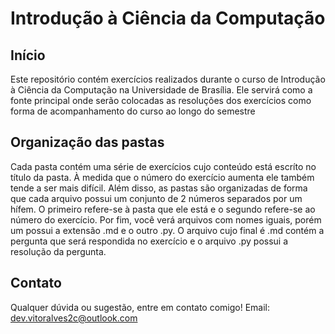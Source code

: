 # Introdução à Ciência da Computação

## Início

Este repositório contém exercícios realizados durante o curso de Introdução à Ciência da Computação na Universidade de Brasília.
Ele servirá como a fonte principal onde serão colocadas as resoluções dos exercícios como forma de acompanhamento do curso ao longo do semestre

## Organização das pastas

Cada pasta contém uma série de exercícios cujo conteúdo está escríto no título da pasta. À medida que o número do exercício aumenta ele também tende a ser mais difícil. Além disso, as pastas são organizadas de forma que cada arquivo possui um conjunto de 2 números separados por um hífem. O primeiro refere-se à pasta que ele está e o segundo refere-se ao número do exercício. Por fim, você verá arquivos com nomes iguais, porém um possui a extensão .md e o outro .py. O arquivo cujo final é .md contém a pergunta que será respondida no exercício e o arquivo .py possui a resolução da pergunta.

## Contato
Qualquer dúvida ou sugestão, entre em contato comigo!
Email: dev.vitoralves2c@outlook.com
